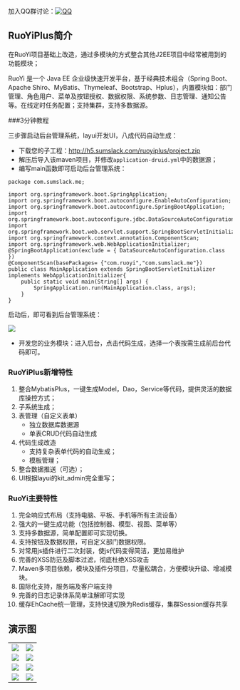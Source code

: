 加入QQ群讨论：[![QQ](http://pub.idqqimg.com/wpa/images/group.png)](https://jq.qq.com/?_wv=1027&k=5HWgxBZ)
## RuoYiPlus简介

在RuoYi项目基础上改造，通过多模块的方式整合其他J2EE项目中经常被用到的功能模块；

RuoYi 是一个 Java EE 企业级快速开发平台，基于经典技术组合（Spring Boot、Apache Shiro、MyBatis、Thymeleaf、Bootstrap、Hplus），内置模块如：部门管理、角色用户、菜单及按钮授权、数据权限、系统参数、日志管理、通知公告等。在线定时任务配置；支持集群，支持多数据源。

###3分钟教程

三步骤启动后台管理系统，layui开发UI，八成代码自动生成：

- 下载您的子工程：http://h5.sumslack.com/ruoyiplus/project.zip
- 解压后导入该maven项目，并修改`application-druid.yml`中的数据源；
- 编写main函数即可启动后台管理系统：
```
package com.sumslack.me;

import org.springframework.boot.SpringApplication;
import org.springframework.boot.autoconfigure.EnableAutoConfiguration;
import org.springframework.boot.autoconfigure.SpringBootApplication;
import org.springframework.boot.autoconfigure.jdbc.DataSourceAutoConfiguration;
import org.springframework.boot.web.servlet.support.SpringBootServletInitializer;
import org.springframework.context.annotation.ComponentScan;
import org.springframework.web.WebApplicationInitializer;
@SpringBootApplication(exclude = { DataSourceAutoConfiguration.class })
@ComponentScan(basePackages= {"com.ruoyi","com.sumslack.me"})
public class MainApplication extends SpringBootServletInitializer implements WebApplicationInitializer{
    public static void main(String[] args) {
        SpringApplication.run(MainApplication.class, args);
    }
}
```
启动后，即可看到后台管理系统：

<img src="http://h5.sumslack.com/ruoyiplus/ruoyiplus.jpg"/>

- 开发您的业务模块：进入后台，点击代码生成，选择一个表按需生成前后台代码即可。

### RuoYiPlus新增特性
1. 整合MybatisPlus，一键生成Model，Dao，Service等代码，提供灵活的数据库操控方式；
1. 子系统生成；
1. 表管理（自定义表单）
    - 独立数据库数据源
    - 单表CRUD代码自动生成
1. 代码生成改造
    - 支持复杂表单代码的自动生成；
    - 模板管理；
1. 整合数据推送（可选）；
1. UI根据layui的kit_admin完全重写；

### RuoYi主要特性

1. 完全响应式布局（支持电脑、平板、手机等所有主流设备）
1. 强大的一键生成功能（包括控制器、模型、视图、菜单等）
1. 支持多数据源，简单配置即可实现切换。
1. 支持按钮及数据权限，可自定义部门数据权限。
1. 对常用js插件进行二次封装，使js代码变得简洁，更加易维护
1. 完善的XSS防范及脚本过滤，彻底杜绝XSS攻击
1. Maven多项目依赖，模块及插件分项目，尽量松耦合，方便模块升级、增减模块。
1. 国际化支持，服务端及客户端支持
1. 完善的日志记录体系简单注解即可实现
1. 缓存EhCache统一管理，支持快速切换为Redis缓存，集群Session缓存共享


## 演示图

<table>
    <tr>
        <td><img src="http://h5.sumslack.com/ruoyiplus/11.jpg"/></td>
        <td><img src="http://h5.sumslack.com/ruoyiplus/22.jpg"/></td>
    </tr>
    <tr>
        <td><img src="http://h5.sumslack.com/ruoyiplus/33.jpg"/></td>
        <td><img src="http://h5.sumslack.com/ruoyiplus/44.jpg"/></td>
    </tr>
    <tr>
        <td><img src="http://h5.sumslack.com/ruoyiplus/55.jpg"/></td>
        <td><img src="http://h5.sumslack.com/ruoyiplus/66.jpg"/></td>
    </tr>
    <tr>
        <td><img src="http://h5.sumslack.com/ruoyiplus/77.jpg"/></td>
        <td><img src="http://h5.sumslack.com/ruoyiplus/88.jpg"/></td>
    </tr>
</table>


